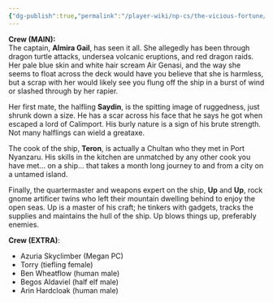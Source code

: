 ```yaml
---
{"dg-publish":true,"permalink":"/player-wiki/np-cs/the-vicious-fortune/","noteIcon":""}
---
```


**Crew (MAIN):**  
The captain, **Almira Gail**, has seen it all. She allegedly has been through dragon turtle attacks, undersea volcanic eruptions, and red dragon raids. Her pale blue skin and white hair scream Air Genasi, and the way she seems to float across the deck would have you believe that she is harmless, but a scrap with her would likely see you flung off the ship in a burst of wind or slashed through by her rapier.

Her first mate, the halfling **Saydin**, is the spitting image of ruggedness, just shrunk down a size. He has a scar across his face that he says he got when escaped a lord of Calimport. His burly nature is a sign of his brute strength. Not many halflings can wield a greataxe.

The cook of the ship, **Teron**, is actually a Chultan who they met in Port Nyanzaru. His skills in the kitchen are unmatched by any other cook you have met… on a ship… that takes a month long journey to and from a city on a untamed island.  

Finally, the quartermaster and weapons expert on the ship, **Up** and **Up**, rock gnome artificer twins who left their mountain dwelling behind to enjoy the open seas. Up is a master of his craft; he tinkers with gadgets, tracks the supplies and maintains the hull of the ship. Up blows things up, preferably enemies.

**Crew (EXTRA)**:
- Azuria Skyclimber (Megan PC)
- Torry (tiefling female)
- Ben Wheatflow (human male)
- Begos Aldaviel (half elf male)
- Arin Hardcloak (human male)